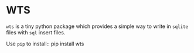 # WTS
``wts`` is a tiny python package which provides a simple way to write in `sqlite` files with `sql` insert files.

Use ``pip`` to install::
    pip install wts

